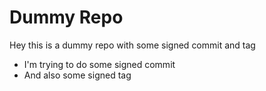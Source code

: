 # Dummy Repo

Hey this is a dummy repo with some signed commit and tag

* I'm trying to do some signed commit
* And also some signed tag
